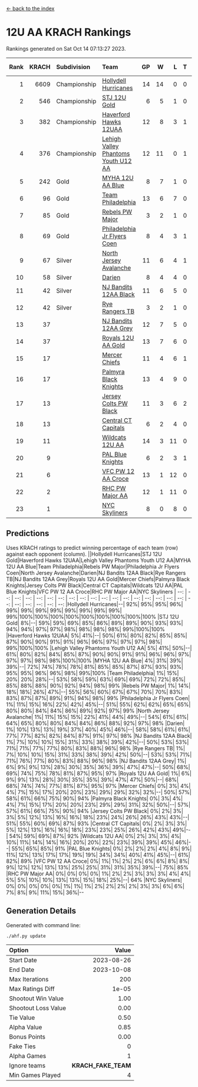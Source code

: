 [<- back to the index](readme.md)
# 12U AA KRACH Rankings
Rankings generated on Sat Oct 14 07:13:27 2023.

Rank|KRACH|Subdivision|Team|GP|W|L|T|OTW|OTL|SoS|Exp Wins|Win Diff
---:|---:|:---|:---|---:|---:|---:|---:|---:|---:|---:|---:|---:
1|6609|Championship|[Hollydell Hurricanes](https://gamesheetstats.com/seasons/3659/teams/141133/schedule)|14|14|0|0|2|0|80|14.8|-0.0
2|546|Championship|[STJ 12U Gold](https://gamesheetstats.com/seasons/3659/teams/141122/schedule)|6|5|1|0|1|0|139|5.9|0.0
3|382|Championship|[Haverford Hawks 12UAA](https://gamesheetstats.com/seasons/3659/teams/141127/schedule)|12|8|3|1|0|2|1120|9.3|-0.0
4|376|Championship|[Lehigh Valley Phantoms Youth U12 AA](https://gamesheetstats.com/seasons/3659/teams/141129/schedule)|12|11|0|1|0|0|21|12.4|0.0
5|242|Gold|[MYHA 12U AA Blue](https://gamesheetstats.com/seasons/3659/teams/141123/schedule)|8|7|1|0|1|1|39|7.9|0.0
6|96|Gold|[Team Philadelphia](https://gamesheetstats.com/seasons/3659/teams/141128/schedule)|13|6|7|0|2|0|770|6.9|0.0
7|85|Gold|[Rebels PW Major](https://gamesheetstats.com/seasons/3659/teams/141138/schedule)|3|2|1|0|0|0|39|2.9|0.0
8|69|Gold|[Philadelphia Jr Flyers Coen](https://gamesheetstats.com/seasons/3659/teams/141143/schedule)|8|4|3|1|0|0|829|5.4|0.0
9|67|Silver|[North Jersey Avalanche](https://gamesheetstats.com/seasons/3659/teams/141137/schedule)|11|6|4|1|1|2|609|7.4|0.0
10|58|Silver|[Darien](https://gamesheetstats.com/seasons/3659/teams/141125/schedule)|8|4|4|0|1|1|103|4.9|0.0
11|42|Silver|[NJ Bandits 12AA Black](https://gamesheetstats.com/seasons/3659/teams/141126/schedule)|11|6|5|0|0|1|618|6.9|0.0
12|42|Silver|[Rye Rangers TB](https://gamesheetstats.com/seasons/3659/teams/141140/schedule)|3|2|1|0|0|0|24|2.9|0.0
13|37||[NJ Bandits 12AA Grey](https://gamesheetstats.com/seasons/3659/teams/141134/schedule)|12|7|5|0|1|1|561|7.9|0.0
14|37||[Royals 12U AA Gold](https://gamesheetstats.com/seasons/3659/teams/141142/schedule)|13|7|6|0|0|0|990|7.9|0.0
15|17||[Mercer Chiefs](https://gamesheetstats.com/seasons/3659/teams/141135/schedule)|11|4|6|1|0|0|61|5.4|0.0
16|17||[Palmyra Black Knights](https://gamesheetstats.com/seasons/3659/teams/141130/schedule)|13|4|9|0|1|0|600|4.9|0.0
17|13||[Jersey Colts PW Black](https://gamesheetstats.com/seasons/3659/teams/141141/schedule)|11|3|6|2|0|0|113|4.9|0.0
18|13||[Central CT Capitals](https://gamesheetstats.com/seasons/3659/teams/141124/schedule)|6|2|4|0|0|1|55|2.9|0.0
19|11||[Wildcats 12U AA](https://gamesheetstats.com/seasons/3659/teams/141136/schedule)|14|3|11|0|0|0|949|3.9|0.0
20|9||[PAL Blue Knights](https://gamesheetstats.com/seasons/3659/teams/141139/schedule)|6|2|3|1|0|0|16|3.4|0.0
21|6||[VFC PW 12 AA Croce](https://gamesheetstats.com/seasons/3659/teams/141131/schedule)|13|1|12|0|0|1|1098|1.9|0.0
22|2||[RHC PW Major AA](https://gamesheetstats.com/seasons/3659/teams/141132/schedule)|12|1|11|0|0|0|54|1.9|0.0
23|1||[NYC Skyliners](https://gamesheetstats.com/seasons/3659/teams/141144/schedule)|8|0|8|0|0|0|103|0.9|0.0

## Predictions
Uses KRACH ratings to predict winning percentage of each team (row) against each opponent (column).
||Hollydell Hurricanes|STJ 12U Gold|Haverford Hawks 12UAA|Lehigh Valley Phantoms Youth U12 AA|MYHA 12U AA Blue|Team Philadelphia|Rebels PW Major|Philadelphia Jr Flyers Coen|North Jersey Avalanche|Darien|NJ Bandits 12AA Black|Rye Rangers TB|NJ Bandits 12AA Grey|Royals 12U AA Gold|Mercer Chiefs|Palmyra Black Knights|Jersey Colts PW Black|Central CT Capitals|Wildcats 12U AA|PAL Blue Knights|VFC PW 12 AA Croce|RHC PW Major AA|NYC Skyliners
| --: | --: | --: | --: | --: | --: | --: | --: | --: | --: | --: | --: | --: | --: | --: | --: | --: | --: | --: | --: | --: | --: | --: | --: 
|Hollydell Hurricanes|--| 92%| 95%| 95%| 96%| 99%| 99%| 99%| 99%| 99%| 99%| 99%| 99%| 99%|100%|100%|100%|100%|100%|100%|100%|100%|100%
|STJ 12U Gold|  8%|--| 59%| 59%| 69%| 85%| 86%| 89%| 89%| 90%| 93%| 93%| 94%| 94%| 97%| 97%| 98%| 98%| 98%| 98%| 99%|100%|100%
|Haverford Hawks 12UAA|  5%| 41%|--| 50%| 61%| 80%| 82%| 85%| 85%| 87%| 90%| 90%| 91%| 91%| 96%| 96%| 97%| 97%| 97%| 98%| 99%|100%|100%
|Lehigh Valley Phantoms Youth U12 AA|  5%| 41%| 50%|--| 61%| 80%| 82%| 84%| 85%| 87%| 90%| 90%| 91%| 91%| 96%| 96%| 97%| 97%| 97%| 98%| 98%|100%|100%
|MYHA 12U AA Blue|  4%| 31%| 39%| 39%|--| 72%| 74%| 78%| 78%| 81%| 85%| 85%| 87%| 87%| 93%| 93%| 95%| 95%| 96%| 96%| 98%| 99%|100%
|Team Philadelphia|  1%| 15%| 20%| 20%| 28%|--| 53%| 58%| 59%| 63%| 69%| 69%| 72%| 72%| 85%| 85%| 88%| 88%| 90%| 92%| 94%| 98%| 99%
|Rebels PW Major|  1%| 14%| 18%| 18%| 26%| 47%|--| 55%| 56%| 60%| 67%| 67%| 70%| 70%| 83%| 83%| 87%| 87%| 89%| 91%| 94%| 98%| 99%
|Philadelphia Jr Flyers Coen|  1%| 11%| 15%| 16%| 22%| 42%| 45%|--| 51%| 55%| 62%| 62%| 65%| 65%| 80%| 80%| 84%| 84%| 86%| 89%| 92%| 97%| 99%
|North Jersey Avalanche|  1%| 11%| 15%| 15%| 22%| 41%| 44%| 49%|--| 54%| 61%| 61%| 64%| 65%| 80%| 80%| 84%| 84%| 86%| 88%| 92%| 97%| 98%
|Darien|  1%| 10%| 13%| 13%| 19%| 37%| 40%| 45%| 46%|--| 58%| 58%| 61%| 61%| 77%| 77%| 82%| 82%| 84%| 87%| 91%| 97%| 98%
|NJ Bandits 12AA Black|  1%|  7%| 10%| 10%| 15%| 31%| 33%| 38%| 39%| 42%|--| 50%| 53%| 53%| 71%| 71%| 77%| 77%| 80%| 83%| 88%| 96%| 98%
|Rye Rangers TB|  1%|  7%| 10%| 10%| 15%| 31%| 33%| 38%| 39%| 42%| 50%|--| 53%| 53%| 71%| 71%| 76%| 77%| 80%| 83%| 88%| 96%| 98%
|NJ Bandits 12AA Grey|  1%|  6%|  9%|  9%| 13%| 28%| 30%| 35%| 36%| 39%| 47%| 47%|--| 50%| 68%| 69%| 74%| 75%| 78%| 81%| 87%| 95%| 97%
|Royals 12U AA Gold|  1%|  6%|  9%|  9%| 13%| 28%| 30%| 35%| 35%| 39%| 47%| 47%| 50%|--| 68%| 68%| 74%| 74%| 77%| 81%| 87%| 95%| 97%
|Mercer Chiefs|  0%|  3%|  4%|  4%|  7%| 15%| 17%| 20%| 20%| 23%| 29%| 29%| 32%| 32%|--| 50%| 57%| 58%| 61%| 66%| 75%| 90%| 94%
|Palmyra Black Knights|  0%|  3%|  4%|  4%|  7%| 15%| 17%| 20%| 20%| 23%| 29%| 29%| 31%| 32%| 50%|--| 57%| 57%| 61%| 66%| 75%| 90%| 94%
|Jersey Colts PW Black|  0%|  2%|  3%|  3%|  5%| 12%| 13%| 16%| 16%| 18%| 23%| 24%| 26%| 26%| 43%| 43%|--| 51%| 55%| 60%| 69%| 87%| 93%
|Central CT Capitals|  0%|  2%|  3%|  3%|  5%| 12%| 13%| 16%| 16%| 18%| 23%| 23%| 25%| 26%| 42%| 43%| 49%|--| 54%| 59%| 69%| 87%| 92%
|Wildcats 12U AA|  0%|  2%|  3%|  3%|  4%| 10%| 11%| 14%| 14%| 16%| 20%| 20%| 22%| 23%| 39%| 39%| 45%| 46%|--| 55%| 65%| 85%| 91%
|PAL Blue Knights|  0%|  2%|  2%|  2%|  4%|  8%|  9%| 11%| 12%| 13%| 17%| 17%| 19%| 19%| 34%| 34%| 40%| 41%| 45%|--| 61%| 82%| 89%
|VFC PW 12 AA Croce|  0%|  1%|  1%|  2%|  2%|  6%|  6%|  8%|  8%|  9%| 12%| 12%| 13%| 13%| 25%| 25%| 31%| 31%| 35%| 39%|--| 75%| 85%
|RHC PW Major AA|  0%|  0%|  0%|  0%|  1%|  2%|  2%|  3%|  3%|  3%|  4%|  4%|  5%|  5%| 10%| 10%| 13%| 13%| 15%| 18%| 25%|--| 64%
|NYC Skyliners|  0%|  0%|  0%|  0%|  0%|  1%|  1%|  1%|  2%|  2%|  2%|  2%|  3%|  3%|  6%|  6%|  7%|  8%|  9%| 11%| 15%| 36%|--

## Generation Details

Generated with command line:
```
./ahf.py update
```

| Option | Value |
| :----- | ----: |
| Start Date | 2023-08-26 |
| End Date | 2023-10-08 |
| Max Iterations | 200 |
| Max Ratings Diff | 1e-05 |
| Shootout Win Value | 1.00 |
| Shootout Loss Value | 0.00 |
| Tie Value | 0.50 |
| Alpha Value | 0.85 |
| Bonus Points | 0.00 |
| Fake Ties | 0 |
| Alpha Games | 1 |
| Ignore teams | __KRACH_FAKE_TEAM__ |
| Min Games Played | 4 |

